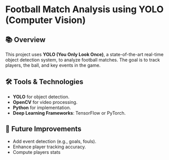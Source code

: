 
# Football Match Analysis using YOLO (Computer Vision)

## 📚 Overview

This project uses **YOLO (You Only Look Once)**, a state-of-the-art real-time object detection system, to analyze football matches. The goal is to track players, the ball, and key events in the game.

## 🛠 Tools & Technologies

- **YOLO** for object detection.
- **OpenCV** for video processing.
- **Python** for implementation.
- **Deep Learning Frameworks**: TensorFlow or PyTorch.

## 📝 Future Improvements

- Add event detection (e.g., goals, fouls).
- Enhance player tracking accuracy.
- Compute players stats
